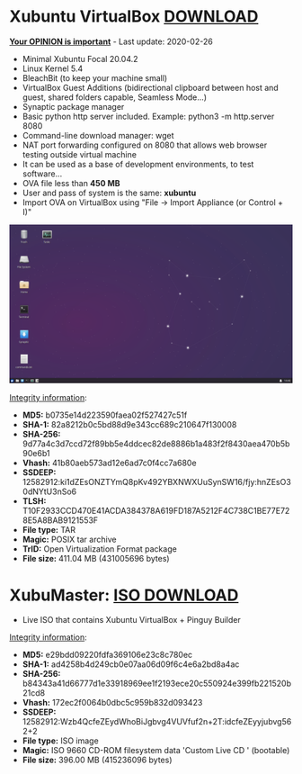 # Xubuntu VirtualBox [DOWNLOAD](https://github.com/Virtual-Machines/Xubuntu-VirtualBox/releases/download/latest/XubuntuFocal.ova)
[**Your OPINION is important**](https://github.com/Virtual-Machines/Xubuntu-VirtualBox/issues/1) - Last update: 2020-02-26

- Minimal Xubuntu Focal 20.04.2
- Linux Kernel 5.4
- BleachBit (to keep your machine small)
- VirtualBox Guest Additions (bidirectional clipboard between host and guest, shared folders capable, Seamless Mode...)
- Synaptic package manager
- Basic python http server included. Example: python3 -m http.server 8080
- Command-line download manager: wget
- NAT port forwarding configured on 8080 that allows web browser testing outside virtual machine
- It can be used as a base of development environments, to test software...
- OVA file less than **450 MB**
- User and pass of system is the same: **xubuntu**
- Import OVA on VirtualBox using "File -> Import Appliance (or Control + I)"

![Xubuntu](https://raw.githubusercontent.com/Virtual-Machines/Xubuntu-VirtualBox/master/xubuntu.png)

[Integrity information](https://www.virustotal.com/gui/file/9d77a4c3d7ccd72f89bb5e4ddcec82de8886b1a483f2f8430aea470b5b90e6b1/details):
- **MD5:** b0735e14d223590faea02f527427c51f
- **SHA-1:** 82a8212b0c5bd88d9e343cc689c210647f130008
- **SHA-256:** 9d77a4c3d7ccd72f89bb5e4ddcec82de8886b1a483f2f8430aea470b5b90e6b1
- **Vhash:** 41b80aeb573ad12e6ad7c0f4cc7a680e
- **SSDEEP:** 12582912:ki1dZEsONZTYmQ8pKv492YBXNWXUuSynSW16/fjy:hnZEsO30dNYtU3nSo6
- **TLSH:** T10F2933CCD470E41ACDA384378A619FD187A5212F4C738C1BE77E728E5A8BAB9121553F
- **File type:** TAR
- **Magic:** POSIX tar archive
- **TrID:** Open Virtualization Format package
- **File size:** 411.04 MB (431005696 bytes)


# XubuMaster: [ISO DOWNLOAD](https://github.com/Virtual-Machines/Xubuntu-VirtualBox/releases/download/latest/XubuMaster.iso)

 - Live ISO that contains Xubuntu VirtualBox + Pinguy Builder

[Integrity information](https://www.virustotal.com/gui/file/b84343a41d66777d1e33918969ee1f2193ece20c550924e399fb221520b21cd8/details):
- **MD5:**  e29bdd09220fdfa369106e23c8c780ec
- **SHA-1:**  ad4258b4d249cb0e07aa06d09f6c4e6a2bd8a4ac
- **SHA-256:**  b84343a41d66777d1e33918969ee1f2193ece20c550924e399fb221520b21cd8
- **Vhash:**  172ec2f0064b0dbc5c959b832d093423
- **SSDEEP:** 12582912:Wzb4QcfeZEydWhoBiJgbvg4VUVfuf2n+2T:idcfeZEyyjubvg562+2
- **File type:**  ISO image
- **Magic:**  ISO 9660 CD-ROM filesystem data 'Custom Live CD ' (bootable)
- **File size:**  396.00 MB (415236096 bytes)
